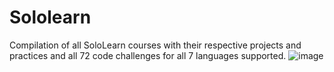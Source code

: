 # Sololearn


Compilation of all SoloLearn courses with their respective projects and practices and all 72 code challenges for all 7 languages supported.
![image](https://github.com/kmilliner/Sololearn/assets/11633415/a3132b81-0780-4480-9ff8-20306d2c517f)
